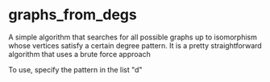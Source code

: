 # graphs_from_degs

A simple algorithm that searches for all possible graphs up to isomorphism whose vertices satisfy a certain degree pattern. It is a pretty straightforward algorithm that uses a brute force approach

To use, specify the pattern in the list "d"
